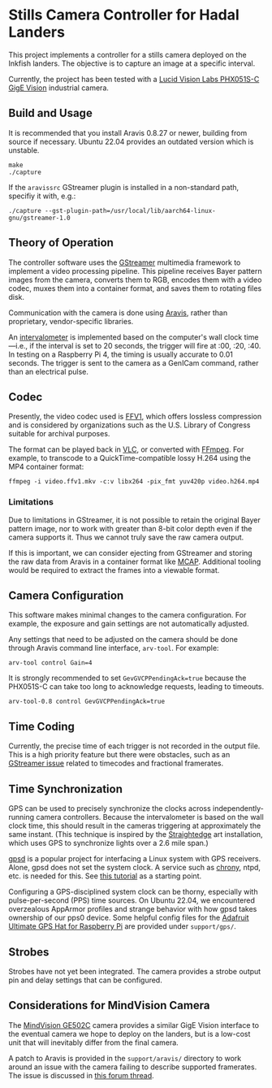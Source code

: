 # Stills Camera Controller for Hadal Landers

This project implements a controller for a stills camera deployed on the Inkfish landers. The objective is to capture an image at a specific interval.

Currently, the project has been tested with a [Lucid Vision Labs PHX051S-C][] [GigE Vision][] industrial camera.

  [Lucid Vision Labs PHX051S-C]: https://thinklucid.com/product/phoenix-5-0-mp-imx568/
  [GigE Vision]: https://en.wikipedia.org/wiki/GigE_Vision


## Build and Usage

It is recommended that you install Aravis 0.8.27 or newer, building from source if necessary. Ubuntu 22.04 provides an outdated version which is unstable.

    make
    ./capture

If the `aravissrc` GStreamer plugin is installed in a non-standard path, specifiy it with, e.g.:

    ./capture --gst-plugin-path=/usr/local/lib/aarch64-linux-gnu/gstreamer-1.0


## Theory of Operation

The controller software uses the [GStreamer][] multimedia framework to implement a video processing pipeline. This pipeline receives Bayer pattern images from the camera, converts them to RGB, encodes them with a video codec, muxes them into a container format, and saves them to rotating files disk.

  [GStreamer]: https://gstreamer.freedesktop.org

Communication with the camera is done using [Aravis](https://github.com/AravisProject/aravis), rather than proprietary, vendor-specific libraries.

An [intervalometer][] is implemented based on the computer's wall clock time—i.e., if the interval is set to 20 seconds, the trigger will fire at :00, :20, :40. In testing on a Raspberry Pi 4, the timing is usually accurate to 0.01 seconds. The trigger is sent to the camera as a GenICam command, rather than an electrical pulse.

  [intervalometer]: https://en.wikipedia.org/wiki/Intervalometer


## Codec

Presently, the video codec used is [FFV1][], which offers lossless compression and is considered by organizations such as the U.S. Library of Congress suitable for archival purposes.

  [FFV1]: https://en.wikipedia.org/wiki/FFV1

The format can be played back in [VLC][], or converted with [FFmpeg][]. For example, to transcode to a QuickTime-compatible lossy H.264 using the MP4 container format:

    ffmpeg -i video.ffv1.mkv -c:v libx264 -pix_fmt yuv420p video.h264.mp4

  [FFmpeg]: http://www.ffmpeg.org/
  [VLC]: http://www.videolan.org/vlc/


### Limitations

Due to limitations in GStreamer, it is not possible to retain the original Bayer pattern image, nor to work with greater than 8-bit color depth even if the camera supports it. Thus we cannot truly save the raw camera output.

If this is important, we can consider ejecting from GStreamer and storing the raw data from Aravis in a container format like [MCAP][]. Additional tooling would be required to extract the frames into a viewable format.

[MCAP]: https://mcap.dev/


## Camera Configuration

This software makes minimal changes to the camera configuration. For example, the exposure and gain settings are not automatically adjusted.

Any settings that need to be adjusted on the camera should be done through Aravis command line interface, `arv-tool`. For example:

    arv-tool control Gain=4

It is strongly recommended to set `GevGVCPPendingAck=true` because the PHX051S-C can take too long to acknowledge requests, leading to timeouts.

    arv-tool-0.8 control GevGVCPPendingAck=true


## Time Coding

Currently, the precise time of each trigger is not recorded in the output file. This is a high priority feature but there were obstacles, such as an [GStreamer issue][gst-timecode-issue] related to timecodes and fractional framerates.

  [gst-timecode-issue]: https://gitlab.freedesktop.org/gstreamer/gstreamer/-/issues/2465


## Time Synchronization

GPS can be used to precisely synchronize the clocks across independently-running camera controllers. Because the intervalometer is based on the wall clock time, this should result in the cameras triggering at approximately the same instant. (This technique is inspired by the [Straightedge][] art installation, which uses GPS to synchronize lights over a 2.6 mile span.)

  [Straightedge]: https://www.ardentheavyindustries.com/straightedge/

[gpsd][] is a popular project for interfacing a Linux system with GPS receivers. Alone, gpsd does not set the system clock. A service such as [chrony][], ntpd, etc. is needed for this. See [this tutorial][gps-tutorial] as a starting point.

  [chrony]: https://chrony.tuxfamily.org/
  [gpsd]: https://gpsd.io/
  [gps-tutorial]: https://gpsd.gitlab.io/gpsd/gpsd-time-service-howto.html

Configuring a GPS-disciplined system clock can be thorny, especially with pulse-per-second (PPS) time sources. On Ubuntu 22.04, we encountered overzealous AppArmor profiles and strange behavior with how gpsd takes ownership of our pps0 device. Some helpful config files for the [Adafruit Ultimate GPS Hat for Raspberry Pi][gps-hat] are provided under `support/gps/`.

  [gps-hat]: https://www.adafruit.com/product/2324


## Strobes

Strobes have not yet been integrated. The camera provides a strobe output pin and delay settings that can be configured.


## Considerations for MindVision Camera

The [MindVision GE502C][] camera provides a similar GigE Vision interface to the eventual camera we hope to deploy on the landers, but is a low-cost unit that will inevitably differ from the final camera.

  [MindVision GE502C]: https://www.mindvision.com.cn/index_en.aspx


A patch to Aravis is provided in the `support/aravis/` directory to work around an issue with the camera failing to describe supported framerates. The issue is discussed in [this forum thread][mindvision-thread].

  [mindvision-thread]: https://aravis-project.discourse.group/t/camera-works-in-arv-viewer-but-cannot-be-read-by-gst-aravis-launch-aravissrc/439
